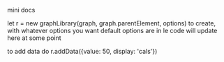 mini docs


let r = new graphLibrary(graph, graph.parentElement, options)
to create, with whatever options you want default options are in le code will update here at some point


to add data do r.addData({value: 50, display: 'cals'})